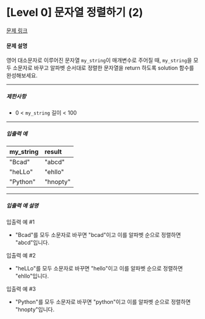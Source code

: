 # [Level 0] 문자열 정렬하기 (2)

[문제 링크](https://school.programmers.co.kr/learn/courses/30/lessons/120911)

#### 문제 설명

영어 대소문자로 이루어진 문자열 ```my_string```이 매개변수로 주어질 때, ```my_string```을 모두 소문자로 바꾸고 알파벳 순서대로 정렬한 문자열을 return 하도록 solution 함수를 완성해보세요.

---

##### 제한사항

- 0 < ```my_string``` 길이 < 100

---

##### 입출력 예

|my_string|result|
|:---|:---|
|"Bcad"|"abcd"|
|"heLLo"|"ehllo"|
|"Python"|"hnopty"|

---

##### 입출력 예 설명

입출력 예 #1

- "Bcad"를 모두 소문자로 바꾸면 "bcad"이고 이를 알파벳 순으로 정렬하면 "abcd"입니다.

입출력 예 #2

- "heLLo"를 모두 소문자로 바꾸면 "hello"이고 이를 알파벳 순으로 정렬하면 "ehllo"입니다.

입출력 예 #3

- "Python"를 모두 소문자로 바꾸면 "python"이고 이를 알파벳 순으로 정렬하면 "hnopty"입니다.
